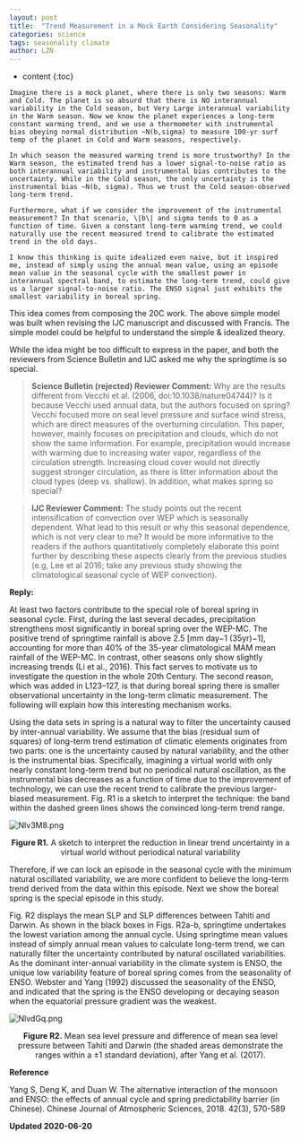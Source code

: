 ```yaml
---
layout: post
title:  "Trend Measurement in a Mock Earth Considering Seasonality"
categories: science 
tags: seasonality climate 
author: LZN
---
```


* content
{:toc}

```
Imagine there is a mock planet, where there is only two seasons: Warm and Cold. The planet is so absurd that there is NO interannual variability in the Cold season, but Very Large interannual variability in the Warm season. Now we know the planet experiences a long-term constant warming trend, and we use a thermometer with instrumental bias obeying normal distribution ~N(b,sigma) to measure 100-yr surf temp of the planet in Cold and Warm seasons, respectively. 

In which season the measured warming trend is more trustworthy? In the Warm season, the estimated trend has a lower signal-to-noise ratio as both interannual variability and instrumental bias contributes to the uncertainty. While in the Cold season, the only uncertainty is the instrumental bias ~N(b, sigma). Thus we trust the Cold season-observed long-term trend.

Furthermore, what if we consider the improvement of the instrumental measurement? In that scenario, \|b\| and sigma tends to 0 as a function of time. Given a constant long-term warming trend, we could naturally use the recent measured trend to calibrate the estimated trend in the old days.

I know this thinking is quite idealized even naive, but it inspired me, instead of simply using the annual mean value, using an episode mean value in the seasonal cycle with the smallest power in interannual spectral band, to estimate the long-term trend, could give us a larger signal-to-noise ratio. The ENSO signal just exhibits the smallest variability in boreal spring.
```

This idea comes from composing the 20C work. The above simple model was built when revising the IJC manuscript and discussed with Francis. The simple model could be helpful to understand the simple & idealized theory.

While the idea might be too difficult to express in the paper, and both the reviewers from Science Bulletin and IJC asked me why the springtime is so special.


> **Science Bulletin (rejected) Reviewer Comment:** Why are the results different from Vecchi et al. (2006, doi:10.1038/nature04744)? Is it because Vecchi used annual data, but the authors focused on spring? Vecchi focused more on seal level pressure and surface wind stress, which are direct measures of the overturning circulation. This paper, however, mainly focuses on precipitation and clouds, which do not show the same information. For example, precipitation would increase with warming due to increasing water vapor, regardless of the circulation strength. Increasing cloud cover would not directly suggest stronger circulation, as there is litter information about the cloud types (deep vs. shallow). In addition, what makes spring so special? 

> **IJC Reviewer Comment:** The study points out the recent intensification of convection over WEP which is seasonally dependent. What lead to this result or why this seasonal dependence, which is not very clear to me? It would be more informative to the readers if the authors quantitatively completely elaborate this point further by describing these aspects clearly from the previous studies (e.g, Lee et al 2016; take any previous study showing the climatological seasonal cycle of WEP convection).

**Reply:**

At least two factors contribute to the special role of boreal spring in seasonal cycle. First, during the last several decades, precipitation strengthens most significantly in boreal spring over the WEP-MC. The positive trend of springtime rainfall is above 2.5 [mm day−1 (35yr)−1], accounting for more than 40% of the 35-year climatological MAM mean rainfall of the WEP-MC. In contrast, other seasons only show slightly increasing trends (Li et al., 2016). This fact serves to motivate us to investigate the question in the whole 20th Century. The second reason, which was added in L123–127, is that during boreal spring there is smaller observational uncertainty in the long-term climatic measurement. The following will explain how this interesting mechanism works.

Using the data sets in spring is a natural way to filter the uncertainty caused by inter-annual variability. We assume that the bias (residual sum of squares) of long-term trend estimation of climatic elements originates from two parts: one is the uncertainty caused by natural variability, and the other is the instrumental bias. Specifically, imagining a virtual world with only nearly constant long-term trend but no periodical natural oscillation, as the instrumental bias decreases as a function of time due to the improvement of technology, we can use the recent trend to calibrate the previous larger-biased measurement. Fig. R1 is a sketch to interpret the technique: the band within the dashed green lines shows the convinced long-term trend range. 

![Nlv3M8.png](https://s1.ax1x.com/2020/06/20/Nlv3M8.png)
<p align="center"><span style="font-weight:bold;">Figure R1.</span> A sketch to interpret the reduction in linear trend uncertainty in a virtual world without periodical natural variability</p>


Therefore, if we can lock an episode in the seasonal cycle with the minimum natural oscillated variability, we are more confident to believe the long-term trend derived from the data within this episode. Next we show the boreal spring is the special episode in this study. 

Fig. R2 displays the mean SLP and SLP differences between Tahiti and Darwin. As shown in the black boxes in Figs. R2a-b, springtime undertakes the lowest variation among the annual cycle. Using springtime mean values instead of simply annual mean values to calculate long-term trend, we can naturally filter the uncertainty contributed by natural oscillated variabilities. As the dominant inter-annual variability in the climate system is ENSO, the unique low variability feature of boreal spring comes from the seasonality of ENSO. Webster and Yang (1992) discussed the seasonality of the ENSO, and indicated that the spring is the ENSO developing or decaying season when the equatorial pressure gradient was the weakest. 

![NlvdGq.png](https://s1.ax1x.com/2020/06/20/NlvdGq.png)
<p align="center"><span style="font-weight:bold;">Figure R2.</span> Mean sea level pressure and difference of mean sea level pressure between Tahiti and Darwin (the shaded areas demonstrate the ranges within a ±1 standard deviation), after Yang et al. (2017).</p>


**Reference**

Yang S, Deng K, and Duan W. The alternative interaction of the monsoon and ENSO: the effects of annual cycle and spring predictability barrier (in Chinese). Chinese Journal of Atmospheric Sciences, 2018. 42(3), 570-589

**Updated 2020-06-20**

